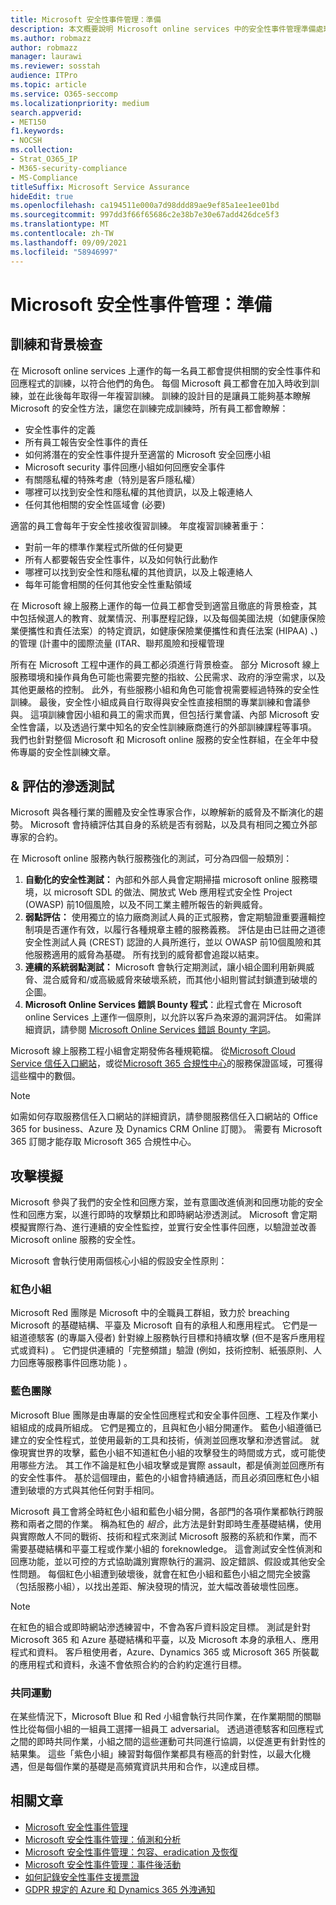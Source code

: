 ```yaml
---
title: Microsoft 安全性事件管理：準備
description: 本文概要說明 Microsoft online services 中的安全性事件管理準備處理常式。
ms.author: robmazz
author: robmazz
manager: laurawi
ms.reviewer: sosstah
audience: ITPro
ms.topic: article
ms.service: O365-seccomp
ms.localizationpriority: medium
search.appverid:
- MET150
f1.keywords:
- NOCSH
ms.collection:
- Strat_O365_IP
- M365-security-compliance
- MS-Compliance
titleSuffix: Microsoft Service Assurance
hideEdit: true
ms.openlocfilehash: ca194511e000a7d98ddd89ae9ef85a1ee1ee01bd
ms.sourcegitcommit: 997dd3f66f65686c2e38b7e30e67add426dce5f3
ms.translationtype: MT
ms.contentlocale: zh-TW
ms.lasthandoff: 09/09/2021
ms.locfileid: "58946997"
---
```

# <a name="microsoft-security-incident-management-preparation"></a>Microsoft 安全性事件管理：準備

## <a name="training-and-background-checks"></a>訓練和背景檢查

在 Microsoft online services 上運作的每一名員工都會提供相關的安全性事件和回應程式的訓練，以符合他們的角色。 每個 Microsoft 員工都會在加入時收到訓練，並在此後每年取得一年複習訓練。 訓練的設計目的是讓員工能夠基本瞭解 Microsoft 的安全性方法，讓您在訓練完成訓練時，所有員工都會瞭解：

- 安全性事件的定義
- 所有員工報告安全性事件的責任
- 如何將潛在的安全性事件提升至適當的 Microsoft 安全回應小組
- Microsoft security 事件回應小組如何回應安全事件
- 有關隱私權的特殊考慮（特別是客戶隱私權）
- 哪裡可以找到安全性和隱私權的其他資訊，以及上報連絡人
- 任何其他相關的安全性區域會 (必要) 

適當的員工會每年于安全性接收復習訓練。 年度複習訓練著重于：

- 對前一年的標準作業程式所做的任何變更
- 所有人都要報告安全性事件，以及如何執行此動作
- 哪裡可以找到安全性和隱私權的其他資訊，以及上報連絡人
- 每年可能會相關的任何其他安全性重點領域

在 Microsoft 線上服務上運作的每一位員工都會受到適當且徹底的背景檢查，其中包括候選人的教育、就業情況、刑事歷程記錄，以及每個美國法規（如健康保險業便攜性和責任法案）的特定資訊，如健康保險業便攜性和責任法案 (HIPAA) 、) 的管理 (計畫中的國際流量 (ITAR、聯邦風險和授權管理

所有在 Microsoft 工程中運作的員工都必須進行背景檢查。 部分 Microsoft 線上服務環境和操作員角色可能也需要完整的指紋、公民需求、政府的淨空需求，以及其他更嚴格的控制。 此外，有些服務小組和角色可能會視需要經過特殊的安全性訓練。 最後，安全性小組成員自行取得與安全性直接相關的專業訓練和會議參與。 這項訓練會因小組和員工的需求而異，但包括行業會議、內部 Microsoft 安全性會議，以及透過行業中知名的安全性訓練廠商進行的外部訓練課程等事項。 我們也針對整個 Microsoft 和 Microsoft online 服務的安全性群組，在全年中發佈專屬的安全性訓練文章。

## <a name="penetration-testing--assessment"></a>& 評估的滲透測試

Microsoft 與各種行業的團體及安全性專家合作，以瞭解新的威脅及不斷演化的趨勢。 Microsoft 會持續評估其自身的系統是否有弱點，以及具有相同之獨立外部專家的合約。

在 Microsoft online 服務內執行服務強化的測試，可分為四個一般類別：

1. **自動化的安全性測試：** 內部和外部人員會定期掃描 microsoft online 服務環境，以 microsoft SDL 的做法、開放式 Web 應用程式安全性 Project (OWASP) 前10個風險，以及不同工業主體所報告的新興威脅。
2. **弱點評估：** 使用獨立的協力廠商測試人員的正式服務，會定期驗證重要邏輯控制項是否運作有效，以履行各種規章主體的服務義務。 評估是由已註冊之道德安全性測試人員 (CREST) 認證的人員所進行，並以 OWASP 前10個風險和其他服務適用的威脅為基礎。 所有找到的威脅都會追蹤以結束。
3. **連續的系統弱點測試：** Microsoft 會執行定期測試，讓小組企圖利用新興威脅、混合威脅和/或高級威脅來破壞系統，而其他小組則嘗試封鎖遭到破壞的企圖。
4. **Microsoft Online Services 錯誤 Bounty 程式**：此程式會在 Microsoft online Services 上運作一個原則，以允許以客戶為來源的漏洞評估。 如需詳細資訊，請參閱 [Microsoft Online Services 錯誤 Bounty 字詞](https://www.microsoft.com/msrc/bounty-terms)。

Microsoft 線上服務工程小組會定期發佈各種規範檔。 從[Microsoft Cloud Service 信任入口網站](https://aka.ms/STP)，或從[Microsoft 365 合規性中心](https://compliance.office.com)的服務保證區域，可獲得這些檔中的數個。

>[!NOTE]
>如需如何存取服務信任入口網站的詳細資訊，請參閱服務信任入口網站的 Office 365 for business、Azure 及 Dynamics CRM Online 訂閱》。 需要有 Microsoft 365 訂閱才能存取 Microsoft 365 合規性中心。

## <a name="attack-simulation"></a>攻擊模擬

Microsoft 參與了我們的安全性和回應方案，並有意圖改進偵測和回應功能的安全性和回應方案，以進行即時的攻擊類比和即時網站滲透測試。 Microsoft 會定期模擬實際行為、進行連續的安全性監控，並實行安全性事件回應，以驗證並改善 Microsoft online 服務的安全性。

Microsoft 會執行使用兩個核心小組的假設安全性原則：

### <a name="red-teams"></a>紅色小組

Microsoft Red 團隊是 Microsoft 中的全職員工群組，致力於 breaching Microsoft 的基礎結構、平臺及 Microsoft 自有的承租人和應用程式。 它們是一組道德駭客 (的專屬入侵者) 針對線上服務執行目標和持續攻擊 (但不是客戶應用程式或資料) 。 它們提供連續的「完整頻譜」驗證 (例如，技術控制、紙張原則、人力回應等服務事件回應功能 ) 。

### <a name="blue-teams"></a>藍色團隊

Microsoft Blue 團隊是由專屬的安全性回應程式和安全事件回應、工程及作業小組組成的成員所組成。 它們是獨立的，且與紅色小組分開運作。 藍色小組遵循已建立的安全性程式，並使用最新的工具和技術，偵測並回應攻擊和滲透嘗試。 就像現實世界的攻擊，藍色小組不知道紅色小組的攻擊發生的時間或方式，或可能使用哪些方法。 其工作不論是紅色小組攻擊或是實際 assault，都是偵測並回應所有的安全性事件。 基於這個理由，藍色的小組會持續通話，而且必須回應紅色小組遭到破壞的方式與其他任何對手相同。

Microsoft 員工會將全時紅色小組和藍色小組分開，各部門的各項作業都執行跨服務和兩者之間的作業。 稱為紅色的 *組合*，此方法是針對即時生產基礎結構，使用與實際敵人不同的戰術、技術和程式來測試 Microsoft 服務的系統和作業，而不需要基礎結構和平臺工程或作業小組的 foreknowledge。 這會測試安全性偵測和回應功能，並以可控的方式協助識別實際執行的漏洞、設定錯誤、假設或其他安全性問題。 每個紅色小組遭到破壞後，就會在紅色小組和藍色小組之間完全披露（包括服務小組），以找出差距、解決發現的情況，並大幅改善破壞性回應。

>[!NOTE]
>在紅色的組合或即時網站滲透練習中，不會為客戶資料設定目標。 測試是針對 Microsoft 365 和 Azure 基礎結構和平臺，以及 Microsoft 本身的承租人、應用程式和資料。 客戶租使用者，Azure、Dynamics 365 或 Microsoft 365 所裝載的應用程式和資料，永遠不會依照合約的合約約定進行目標。

### <a name="joint-exercises"></a>共同運動

在某些情況下，Microsoft Blue 和 Red 小組會執行共同作業，在作業期間的關聯性比從每個小組的一組員工選擇一組員工 adversarial。 透過道德駭客和回應程式之間的即時共同作業，小組之間的這些運動可共同進行協調，以促進更有針對性的結果集。 這些「紫色小組」練習對每個作業都具有極高的針對性，以最大化機遇，但是每個作業的基礎是高頻寬資訊共用和合作，以達成目標。

## <a name="related-articles"></a>相關文章

- [Microsoft 安全性事件管理](assurance-security-incident-management.md)
- [Microsoft 安全性事件管理：偵測和分析](assurance-sim-detection-analysis.md)
- [Microsoft 安全性事件管理：包容、eradication 及恢復](assurance-sim-containment-eradication-recovery.md)
- [Microsoft 安全性事件管理：事件後活動](assurance-sim-post-incident-activity.md)
- [如何記錄安全性事件支援票證](/azure/security/fundamentals/event-support-ticket)
- [GDPR 規定的 Azure 和 Dynamics 365 外洩通知](/compliance/regulatory/gdpr-breach-azure-dynamics)